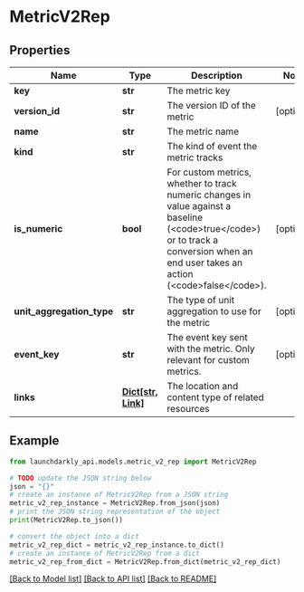 # MetricV2Rep


## Properties

Name | Type | Description | Notes
------------ | ------------- | ------------- | -------------
**key** | **str** | The metric key | 
**version_id** | **str** | The version ID of the metric | [optional] 
**name** | **str** | The metric name | 
**kind** | **str** | The kind of event the metric tracks | 
**is_numeric** | **bool** | For custom metrics, whether to track numeric changes in value against a baseline (&lt;code&gt;true&lt;/code&gt;) or to track a conversion when an end user takes an action (&lt;code&gt;false&lt;/code&gt;). | [optional] 
**unit_aggregation_type** | **str** | The type of unit aggregation to use for the metric | [optional] 
**event_key** | **str** | The event key sent with the metric. Only relevant for custom metrics. | [optional] 
**links** | [**Dict[str, Link]**](Link.md) | The location and content type of related resources | 

## Example

```python
from launchdarkly_api.models.metric_v2_rep import MetricV2Rep

# TODO update the JSON string below
json = "{}"
# create an instance of MetricV2Rep from a JSON string
metric_v2_rep_instance = MetricV2Rep.from_json(json)
# print the JSON string representation of the object
print(MetricV2Rep.to_json())

# convert the object into a dict
metric_v2_rep_dict = metric_v2_rep_instance.to_dict()
# create an instance of MetricV2Rep from a dict
metric_v2_rep_from_dict = MetricV2Rep.from_dict(metric_v2_rep_dict)
```
[[Back to Model list]](../README.md#documentation-for-models) [[Back to API list]](../README.md#documentation-for-api-endpoints) [[Back to README]](../README.md)


